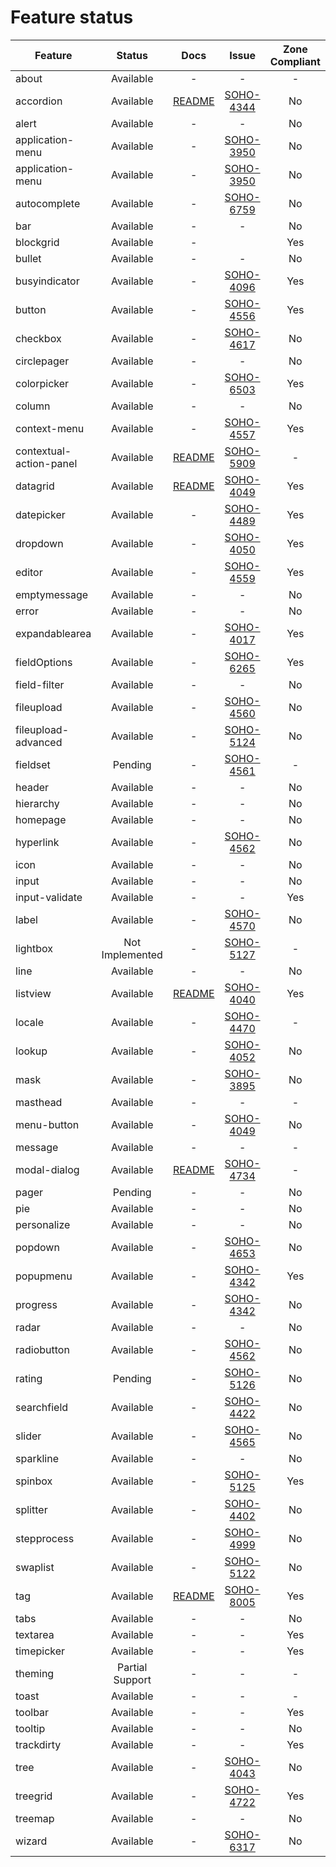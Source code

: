 
# Feature status

| Feature                 | Status               | Docs         | Issue              | Zone Compliant |
|-------------------------|:--------------------:|:------------:|:------------------:|:--------------:|
| about                   |            Available |            - |                  - |              - |
| accordion               |            Available |  [README][3] | [SOHO-4344][#4344] |             No |
| alert                   |            Available |            - |                  - |             No |
| application-menu        |            Available |            - | [SOHO-3950][#3950] |             No |
| application-menu        |            Available |            - | [SOHO-3950][#3950] |             No |
| autocomplete            |            Available |            - | [SOHO-6759][#6759] |             No |
| bar                     |            Available |            - |                  - |             No |
| blockgrid               |            Available |            - |                    |            Yes |
| bullet                  |            Available |            - |                  - |             No |
| busyindicator           |            Available |            - | [SOHO-4096][#4096] |            Yes |
| button                  |            Available |            - | [SOHO-4556][#4556] |            Yes |
| checkbox                |            Available |            - | [SOHO-4617][#4617] |             No |
| circlepager             |            Available |            - |                  - |             No |
| colorpicker             |            Available |            - | [SOHO-6503][#6503] |            Yes |
| column                  |            Available |            - |                  - |             No |
| context-menu            |            Available |            - | [SOHO-4557][#4557] |            Yes |
| contextual-action-panel |            Available |  [README][0] | [SOHO-5909][#5909] |              - |
| datagrid                |            Available |  [README][4] | [SOHO-4049][#4049] |            Yes |
| datepicker              |            Available |            - | [SOHO-4489][#4489] |            Yes |
| dropdown                |            Available |            - | [SOHO-4050][#4050] |            Yes |
| editor                  |            Available |            - | [SOHO-4559][#4559] |            Yes |
| emptymessage            |            Available |            - |                  - |             No |
| error                   |            Available |            - |                  - |             No |
| expandablearea          |            Available |            - | [SOHO-4017][#4017] |            Yes |
| fieldOptions            |            Available |            - | [SOHO-6265][#6265] |            Yes |
| field-filter            |            Available |            - |                  - |             No |
| fileupload              |            Available |            - | [SOHO-4560][#4560] |             No |
| fileupload-advanced     |            Available |            - | [SOHO-5124][#5214] |             No |
| fieldset                |              Pending |            - | [SOHO-4561][#4561] |              - |
| header                  |            Available |            - |                  - |             No |
| hierarchy               |            Available |            - |                  - |             No |
| homepage                |            Available |            - |                  - |             No |
| hyperlink               |            Available |            - | [SOHO-4562][#4562] |             No |
| icon                    |            Available |            - |                  - |             No |
| input                   |            Available |            - |                  - |             No |
| input-validate          |            Available |            - |                  - |            Yes |
| label                   |            Available |            - | [SOHO-4570][#4570] |             No |
| lightbox                |      Not Implemented |            - | [SOHO-5127][#5127] |              - |
| line                    |            Available |            - |                  - |             No |
| listview                |            Available | [README][2]  | [SOHO-4040][#4040] |            Yes |
| locale                  |            Available |            - | [SOHO-4470][#4470] |              - |
| lookup                  |            Available |            - | [SOHO-4052][#4052] |             No |
| mask                    |            Available |            - | [SOHO-3895][#3895] |             No |
| masthead                |            Available |            - |                  - |              - |
| menu-button             |            Available |            - | [SOHO-4049][#4089] |             No |
| message                 |            Available |            -  |                 - |              - |
| modal-dialog            |            Available | [README][1]  | [SOHO-4734][#4734] |              - |
| pager                   |              Pending |            - |                  - |             No |
| pie                     |            Available |            - |                  - |             No |
| personalize             |            Available |            - |                  - |             No |
| popdown                 |            Available |            - | [SOHO-4653][#4563] |             No |
| popupmenu               |            Available |            - | [SOHO-4342][#4342] |            Yes |
| progress                |            Available |            - | [SOHO-4342][#4342] |             No |
| radar                   |            Available |            - |                  - |             No |
| radiobutton             |            Available |            - | [SOHO-4562][#4562] |             No |
| rating                  |              Pending |            - | [SOHO-5126][#5126] |             No |
| searchfield             |            Available |            - | [SOHO-4422][#4422] |             No |
| slider                  |            Available |            - | [SOHO-4565][#4565] |             No |
| sparkline               |            Available |            - |                  - |             No |
| spinbox                 |            Available |            - | [SOHO-5125][#5125] |            Yes |
| splitter                |            Available |            - | [SOHO-4402][#4402] |             No |
| stepprocess             |            Available |            - | [SOHO-4999][#4999] |             No |
| swaplist                |            Available |            - | [SOHO-5122][#5122] |             No |
| tag                     |            Available |  [README][5] | [SOHO-8005][#8005] |            Yes |
| tabs                    |            Available |            - |                  - |             No |
| textarea                |            Available |            - |                  - |            Yes |
| timepicker              |            Available |            - |                  - |            Yes |
| theming                 |      Partial Support |            - |                  - |              - |
| toast                   |            Available |            - |                  - |              - |
| toolbar                 |            Available |            - |                  - |            Yes |
| tooltip                 |            Available |            - |                  - |             No |
| trackdirty              |            Available |            - |                  - |            Yes |
| tree                    |            Available |            - | [SOHO-4043][#4083] |             No |
| treegrid                |            Available |            - | [SOHO-4722][#4722] |            Yes |
| treemap                 |            Available |            - |                  - |             No |
| wizard                  |            Available |            - | [SOHO-6317][#6317] |             No |

[0]: ../projects/ids-enterprise-ng/src/lib/contextual-action-panel/README.md
[1]: ../projects/ids-enterprise-ng/src/lib/modal-dialog/README.md
[2]: ../projects/ids-enterprise-ng/src/lib/listview/README.md
[3]: ../projects/ids-enterprise-ng/src/lib/accordion/README.md
[4]: ../projects/ids-enterprise-ng/src/lib/datagrid/README.md
[5]: ../projects/ids-enterprise-ng/src/lib/tag/README.md
[#6759]: http://jira/browse/SOHO-6759
[#4344]: http://jira/browse/SOHO-4344
[#5909]: http://jira/browse/SOHO-5909
[#3895]: http://jira/browse/SOHO-3895
[#3950]: http://jira/browse/SOHO-3950
[#4017]: http://jira/browse/SOHO-4017
[#4040]: http://jira/browse/SOHO-4040
[#4049]: http://jira/browse/SOHO-4049
[#4050]: http://jira/browse/SOHO-4050
[#4052]: http://jira/browse/SOHO-4052
[#4083]: http://jira/browse/SOHO-4083
[#4089]: http://jira/browse/SOHO-4089
[#4096]: http://jira/browse/SOHO-4096
[#4097]: http://jira/browse/SOHO-4097
[#4342]: http://jira/browse/SOHO-4342
[#4402]: http://jira/browse/SOHO-4402
[#4422]: http://jira/browse/SOHO-4422
[#4470]: http://jira/browse/SOHO-4470
[#4489]: http://jira/browse/SOHO-4489
[#4556]: http://jira/browse/SOHO-4556
[#4557]: http://jira/browse/SOHO-4557
[#4559]: http://jira/browse/SOHO-4559
[#4560]: http://jira/browse/SOHO-4560
[#4561]: http://jira/browse/SOHO-4561
[#4562]: http://jira/browse/SOHO-4562
[#4563]: http://jira/browse/SOHO-4563
[#4564]: http://jira/browse/SOHO-4564
[#4565]: http://jira/browse/SOHO-4565
[#4570]: http://jira/browse/SOHO-4570
[#4616]: http://jira/browse/SOHO-4616
[#4617]: http://jira/browse/SOHO-4617
[#4722]: http://jira/browse/SOHO-4722
[#4734]: http://jira/browse/SOHO-4734
[#4999]: http://jira/browse/SOHO-4999
[#5122]: http://jira/browse/SOHO-5122
[#5124]: http://jira/browse/SOHO-5124
[#5125]: http://jira/browse/SOHO-5125
[#5126]: http://jira/browse/SOHO-5126
[#5127]: http://jira/browse/SOHO-5127
[#5214]: http://jira/browse/SOHO-5214
[#6317]: http://jira/browse/SOHO-6317
[#6265]: http://jira/browse/SOHO-6265
[#6503]: http://jira/browse/SOHO-6503
[#8005]: http://jira/browse/SOHO-8005
